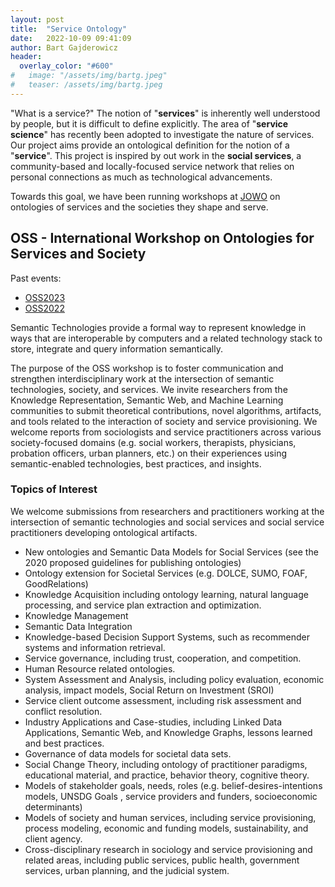 ```yaml
---
layout: post
title:  "Service Ontology"
date:   2022-10-09 09:41:09
author: Bart Gajderowicz
header:
  overlay_color: "#600"
#   image: "/assets/img/bartg.jpeg"
#   teaser: /assets/img/bartg.jpeg
---
```

<!-- ![image tooltip here](/assets/img/bartg.jpeg) -->
"What is a service?"
The notion of "**services**" is inherently well understood by people, but it is difficult to define explicitly. The area of "**service science**" has recently been adopted to investigate the nature of services. Our project aims provide an ontological definition for the notion of a "**service**". This project is inspired by out work in the **social services**, a community-based and locally-focused service network that relies on personal connections as much as technological advancements.

Towards this goal, we have been running workshops at [JOWO](https://www.iaoa.org/jowo/2023/index.html) on ontologies of services and the societies they shape and serve.

## OSS - International Workshop on Ontologies for Services and Society 
Past events:
- [OSS2023](https://csse.utoronto.ca/oss2023)
- [OSS2022](https://csse.utoronto.ca/oss2022)

Semantic Technologies provide a formal way to represent knowledge in ways that are interoperable by computers and a related technology stack to store, integrate and query information semantically. 

The purpose of the OSS workshop is to foster communication and strengthen interdisciplinary work at the intersection of semantic technologies, society, and services. We invite researchers from the Knowledge Representation, Semantic Web, and Machine Learning communities to submit theoretical contributions, novel algorithms, artifacts, and tools related to the interaction of society and service provisioning. We welcome reports from sociologists and service practitioners across various society-focused domains (e.g. social workers, therapists, physicians, probation officers, urban planners, etc.) on their experiences using semantic-enabled technologies, best practices, and insights.

### Topics of Interest
We welcome submissions from researchers and practitioners working at the intersection of semantic technologies and social services and social service practitioners developing ontological artifacts. 

- New ontologies and Semantic Data Models for Social Services (see the 2020 proposed guidelines for publishing ontologies)​​
- Ontology extension for Societal Services (e.g. DOLCE, SUMO, FOAF, GoodRelations)
- Knowledge Acquisition including ontology learning, natural language processing, and service plan extraction and optimization.
- Knowledge Management
- Semantic Data Integration
- Knowledge-based Decision Support Systems, such as recommender systems and information retrieval. 
- Service governance, including trust, cooperation, and competition.
- Human Resource related ontologies.
- System Assessment and Analysis, including policy evaluation, economic analysis,  impact models, Social Return on Investment (SROI)
- Service client outcome assessment, including risk assessment and conflict resolution.
- Industry Applications and Case-studies, including Linked Data Applications, Semantic Web, and Knowledge Graphs, lessons learned and best practices.
- Governance of data models for societal data sets.
- Social Change Theory, including ontology of practitioner paradigms, educational material, and practice, behavior theory, cognitive theory.
- Models of stakeholder goals, needs, roles (e.g. belief-desires-intentions models, UNSDG Goals , service providers and funders, socioeconomic determinants)
- Models of society and human services, including service provisioning, process modeling, economic and funding models, sustainability, and client agency.
- Cross-disciplinary research in sociology and service provisioning and related areas, including public services, public health, government services, urban planning, and the judicial system.